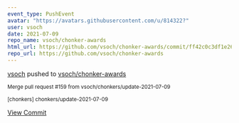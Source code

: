 ```yaml
---
event_type: PushEvent
avatar: "https://avatars.githubusercontent.com/u/814322?"
user: vsoch
date: 2021-07-09
repo_name: vsoch/chonker-awards
html_url: https://github.com/vsoch/chonker-awards/commit/ff42c0c3df1e265ab776e1601e52d0b5743f324f
repo_url: https://github.com/vsoch/chonker-awards
---
```


<a href='https://github.com/vsoch' target='_blank'>vsoch</a> pushed to <a href='https://github.com/vsoch/chonker-awards' target='_blank'>vsoch/chonker-awards</a>

<small>Merge pull request #159 from vsoch/chonkers/update-2021-07-09

[chonkers] chonkers/update-2021-07-09</small>

<a href='https://github.com/vsoch/chonker-awards/commit/ff42c0c3df1e265ab776e1601e52d0b5743f324f' target='_blank'>View Commit</a>